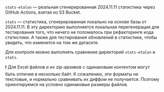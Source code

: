 `stats-etalon` — реальная сгенерированная 2024.11.11 статистика через GitHub Actions, взятая из S3 Bucket.

`stats` — статистика, сгенерированная локально на основе базы от 2024.11.11. 
В эту директорию выполняется локальная перегенерация для тестирования того, что ничего не поломалось
при рефакторинге кода статистики.
А также для тестирования обновлений в статистике, чтобы увидеть, что изменится на том же датасете.

Для контроля можно выполнять сравнение директорий `stats-etalon` и `stats`.

:exclamation: Для Excel файлов и их zip-архивов с одинаковым контентом могут быть отличия в несколько байт.
К сожалению, эти форматы не текстовые, и нормально сравнивать их диффом не получается.
Поэтому ориентируемся на условно одинаковые размеры файлов.

